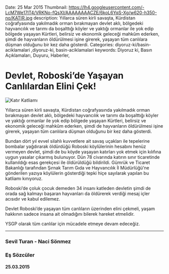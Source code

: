 Date: 25 Mar 2015
Thumbnail: https://lh4.googleusercontent.com/-LcM7We17lT4/VRKNo-fQsXI/AAAAAAAACZE/6koL6YqS-Xg/w620-h350-no/KATIR.jpg
description: Yıllarca süren kirli savaşta, Kürdistan coğrafyasında yakılmadık orman bırakmayan devlet aklı, bölgedeki hayvancılık ve tarımı da boşalttığı köyler ve yaktığı ormanlar ile yok edip bölgede yaşayan Kürtleri, belirsiz ve ekonomik geleceği mahkûm ederken, şimdi de hayvanların öldürülmesi işine girerek, yaşayan tüm canlılara düşman olduğunu bir kez daha gösterdi.
Categories: diyoruz-ki/basin-aciklamalari ,diyoruz-ki, basin-aciklamalari
keywords: Diyoruz ki, Basın Açıklamaları, Duyuru, Haberler, 

# Devlet, Roboski’de Yaşayan Canlılardan Elini Çek!

![Katır Katliamı](https://lh4.googleusercontent.com/-LcM7We17lT4/VRKNo-fQsXI/AAAAAAAACZE/6koL6YqS-Xg/w620-h350-no/KATIR.jpg)

Yıllarca süren kirli savaşta, Kürdistan coğrafyasında yakılmadık orman bırakmayan devlet aklı, bölgedeki hayvancılık ve tarımı da boşalttığı köyler ve yaktığı ormanlar ile yok edip bölgede yaşayan Kürtleri, belirsiz ve ekonomik geleceği mahkûm ederken, şimdi de hayvanların öldürülmesi işine girerek, yaşayan tüm canlılara düşman olduğunu bir kez daha gösterdi.

Bundan dört yıl evvel silahlı kuvvetlere ait savaş uçakları ile tepelerine bombalar yağdırarak öldürdüğü Roboski köylülerinin hesabını henüz vermeyen devlet, şimdi de bu köyde yaşayan katırları yok etmek için kılıfına uygun yasalar çıkarmış bulunuyor. Dün 78 civarında katırın sınır ticaretinde kullanıldığı esas gerekçesi ile öldürüldüğü bildirildi. Gümrük ve Ticaret Bakanlığı tarafından Şırnak Tarım Gıda ve Hayvancılık İl Müdürlüğü’ne gönderilen yazıya köylülerin gösterdiği tepki hiçe sayılarak yapılan bu katliamı kınıyoruz.

Roboski’de çoluk çocuk demeden 34 insanı katleden devletin şimdi de orada sağ kalmayı başaran hayvanları da öldürerek verdiği mesaj içler acısıdır ve kabul edilemez.

Devlet Roboski’de yaşayan tüm canlıların üzerinden elini çekmeli, yaşam hakkının sadece insana ait olmadığını bilerek hareket etmelidir. 

YSGP olarak tüm canlılar için mücadele etmeye devam edeceğiz.


---

### Sevil Turan - Naci Sönmez
### Eş Sözcüler

#### 25.03.2015
